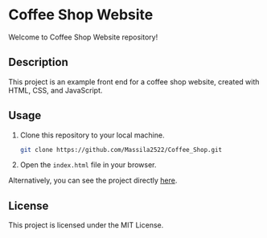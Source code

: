 # Coffee Shop Website

Welcome to Coffee Shop Website repository!

## Description
This project is an example front end for a coffee shop website, created with HTML, CSS, and JavaScript.

## Usage
1. Clone this repository to your local machine.
   ```bash
   git clone https://github.com/Massila2522/Coffee_Shop.git
2. Open the `index.html` file in your browser.

Alternatively, you can see the project directly [here](https://massila2522.github.io/Coffee_Shop/).

## License
This project is licensed under the MIT License.

